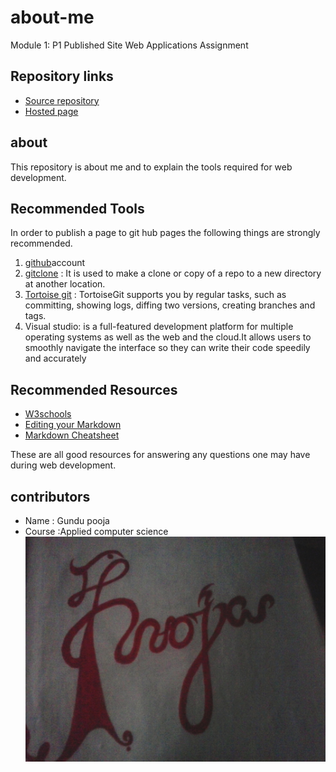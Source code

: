 # about-me
  Module 1: P1 Published Site Web Applications Assignment

## Repository links
- [Source repository](https://github.com/GUNDUPOOJA/about-me1)
- [Hosted page](https://gundupooja.github.io/about-me1/)
## about
This repository is about me and to explain the tools required for web development.

## Recommended Tools
In order to publish a page to git hub pages the following things are strongly recommended.

1. [github](https://github.com)account
1. [gitclone]() : It is used to make a clone or copy of a repo to a new directory at another location.
1. [Tortoise git](https://tortoisegit.org/about/) : TortoiseGit supports you by regular tasks, such as committing, showing logs, diffing two versions, creating branches      and tags.
1. Visual studio: is a full-featured development platform for multiple operating systems as well as the web and the cloud.It allows users to smoothly navigate the interface so they can write their code speedily and accurately

## Recommended Resources
- [W3schools](https://www.w3schools.com)
- [Editing your Markdown](https://guides.github.com/features/mastering-markdown/)
- [Markdown Cheatsheet](https://github.com/adam-p/markdown-here/wiki/Markdown-Cheatsheet)

 These are all good resources for answering any questions one may have during web development.

## contributors
- Name : Gundu pooja
- Course :Applied computer science
![image](https://github.com/GUNDUPOOJA/about-me1/blob/master/poojanamepic.jpg?raw=true)



